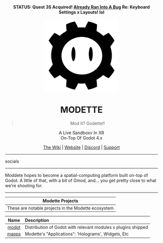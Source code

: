 <p align="center"><strong>STATUS: Quest 3S Acquired! <a href="https://communityforums.atmeta.com/t5/Get-Help/Physical-Keyboard-Settings-Missing-From-3S/td-p/1251793">Already Ran Into A Bug</a> Re: Keyboard Settings x Layouts! lol</strong></p>

 <p align="center">
  <img src="_res/logo.png" alt="Modette Logo" width="240" height="240">
</p>
<h1 align="center">MODETTE</h1>
<blockquote>
  <p align="center">Mod It? Godette!</a>!</p>
</blockquote>

<p align="center">
A Live Sandboxv In XR <br> On-Top Of Godot 4.x
</p>

<div align="center">
  <a href="https://github.com/modette/.github/wiki)">The Wiki</a> |
  <a href="https://modette.github.io/">Website</a> |
  <a href="https://discord.gg/vHeM7JuGC5">Discord</a> |
  <a href="add-github-sponsors-link">Support</a>
</div>

---

socials

---

Moddete hopes to become a spatial-computing platform built on-top of Godot. 
A little of that, with a bit of Gmod, and... you get pretty close to what we're shooting for. 

---
<div align="center">

| Modette Projects                                     |
|:----------------------------------------------------:|
| These are notable projects in the Modette ecosystem |

</div>

<div align="center">

| Name             | Description                       |
|:----------------:|:----------------------------------|
| [modot](https://github.com/modette/modot)            | Distribution of Godot with relevant modules x plugins shipped        |
| [mapps](https://github.com/modette/mapps)            | Modette's "Applications": 'Holograms', Widgets, Etc        |

</div>
